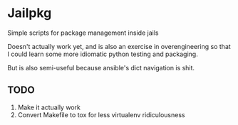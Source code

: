 Jailpkg
=======

Simple scripts for package management inside jails

Doesn't actually work yet, and is also an exercise in overengineering so that I
could learn some more idiomatic python testing and packaging.

But is also semi-useful because ansible's dict navigation is shit.

TODO
----
1. Make it actually work
2. Convert Makefile to tox for less virtualenv ridiculousness
